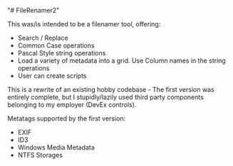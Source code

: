 "# FileRenamer2" 

This was/is intended to be a filenamer tool, offering:
+ Search / Replace
+ Common Case operations
+ Pascal Style string operations
+ Load a variety of metadata into a grid.  Use Column names in the string operations
+ User can create scripts

This is a rewrite of an existing hobby codebase - The first version was entirely complete, but I stupidly/lazily used third party components belonging to my employer (DevEx controls). 

Metatags supported by the first version:
+ EXIF
+ ID3
+ Windows Media Metadata
+ NTFS Storages
